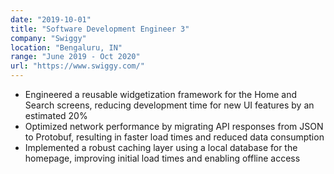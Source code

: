 ```yaml
---
date: "2019-10-01"
title: "Software Development Engineer 3"
company: "Swiggy"
location: "Bengaluru, IN"
range: "June 2019 - Oct 2020"
url: "https://www.swiggy.com/"
---
```


- Engineered a reusable widgetization framework for the Home and Search screens, reducing development time for new UI features by an estimated 20%
- Optimized network performance by migrating API responses from JSON to Protobuf, resulting in faster load times and reduced data consumption
- Implemented a robust caching layer using a local database for the homepage, improving initial load times and enabling offline access
